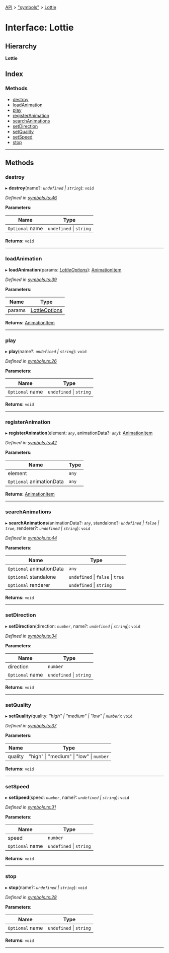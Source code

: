 [API](../README.md) > ["symbols"](../modules/_symbols_.md) > [Lottie](../interfaces/_symbols_.lottie.md)

# Interface: Lottie

## Hierarchy

**Lottie**

## Index

### Methods

* [destroy](_symbols_.lottie.md#destroy)
* [loadAnimation](_symbols_.lottie.md#loadanimation)
* [play](_symbols_.lottie.md#play)
* [registerAnimation](_symbols_.lottie.md#registeranimation)
* [searchAnimations](_symbols_.lottie.md#searchanimations)
* [setDirection](_symbols_.lottie.md#setdirection)
* [setQuality](_symbols_.lottie.md#setquality)
* [setSpeed](_symbols_.lottie.md#setspeed)
* [stop](_symbols_.lottie.md#stop)

---

## Methods

<a id="destroy"></a>

###  destroy

▸ **destroy**(name?: *`undefined` \| `string`*): `void`

*Defined in [symbols.ts:46](https://github.com/ngx-lottie/ngx-lottie/blob/c0534fc/src/lottie/src/symbols.ts#L46)*

**Parameters:**

| Name | Type |
| ------ | ------ |
| `Optional` name | `undefined` \| `string` |

**Returns:** `void`

___
<a id="loadanimation"></a>

###  loadAnimation

▸ **loadAnimation**(params: *[LottieOptions](_symbols_.lottieoptions.md)*): [AnimationItem](_symbols_.animationitem.md)

*Defined in [symbols.ts:39](https://github.com/ngx-lottie/ngx-lottie/blob/c0534fc/src/lottie/src/symbols.ts#L39)*

**Parameters:**

| Name | Type |
| ------ | ------ |
| params | [LottieOptions](_symbols_.lottieoptions.md) |

**Returns:** [AnimationItem](_symbols_.animationitem.md)

___
<a id="play"></a>

###  play

▸ **play**(name?: *`undefined` \| `string`*): `void`

*Defined in [symbols.ts:26](https://github.com/ngx-lottie/ngx-lottie/blob/c0534fc/src/lottie/src/symbols.ts#L26)*

**Parameters:**

| Name | Type |
| ------ | ------ |
| `Optional` name | `undefined` \| `string` |

**Returns:** `void`

___
<a id="registeranimation"></a>

###  registerAnimation

▸ **registerAnimation**(element: *`any`*, animationData?: *`any`*): [AnimationItem](_symbols_.animationitem.md)

*Defined in [symbols.ts:42](https://github.com/ngx-lottie/ngx-lottie/blob/c0534fc/src/lottie/src/symbols.ts#L42)*

**Parameters:**

| Name | Type |
| ------ | ------ |
| element | `any` |
| `Optional` animationData | `any` |

**Returns:** [AnimationItem](_symbols_.animationitem.md)

___
<a id="searchanimations"></a>

###  searchAnimations

▸ **searchAnimations**(animationData?: *`any`*, standalone?: *`undefined` \| `false` \| `true`*, renderer?: *`undefined` \| `string`*): `void`

*Defined in [symbols.ts:44](https://github.com/ngx-lottie/ngx-lottie/blob/c0534fc/src/lottie/src/symbols.ts#L44)*

**Parameters:**

| Name | Type |
| ------ | ------ |
| `Optional` animationData | `any` |
| `Optional` standalone | `undefined` \| `false` \| `true` |
| `Optional` renderer | `undefined` \| `string` |

**Returns:** `void`

___
<a id="setdirection"></a>

###  setDirection

▸ **setDirection**(direction: *`number`*, name?: *`undefined` \| `string`*): `void`

*Defined in [symbols.ts:34](https://github.com/ngx-lottie/ngx-lottie/blob/c0534fc/src/lottie/src/symbols.ts#L34)*

**Parameters:**

| Name | Type |
| ------ | ------ |
| direction | `number` |
| `Optional` name | `undefined` \| `string` |

**Returns:** `void`

___
<a id="setquality"></a>

###  setQuality

▸ **setQuality**(quality: *"high" \| "medium" \| "low" \| `number`*): `void`

*Defined in [symbols.ts:37](https://github.com/ngx-lottie/ngx-lottie/blob/c0534fc/src/lottie/src/symbols.ts#L37)*

**Parameters:**

| Name | Type |
| ------ | ------ |
| quality | "high" \| "medium" \| "low" \| `number` |

**Returns:** `void`

___
<a id="setspeed"></a>

###  setSpeed

▸ **setSpeed**(speed: *`number`*, name?: *`undefined` \| `string`*): `void`

*Defined in [symbols.ts:31](https://github.com/ngx-lottie/ngx-lottie/blob/c0534fc/src/lottie/src/symbols.ts#L31)*

**Parameters:**

| Name | Type |
| ------ | ------ |
| speed | `number` |
| `Optional` name | `undefined` \| `string` |

**Returns:** `void`

___
<a id="stop"></a>

###  stop

▸ **stop**(name?: *`undefined` \| `string`*): `void`

*Defined in [symbols.ts:28](https://github.com/ngx-lottie/ngx-lottie/blob/c0534fc/src/lottie/src/symbols.ts#L28)*

**Parameters:**

| Name | Type |
| ------ | ------ |
| `Optional` name | `undefined` \| `string` |

**Returns:** `void`

___

